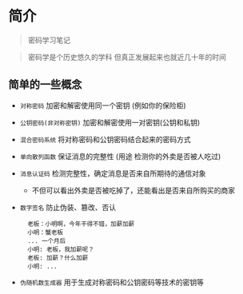 # 简介

> 密码学习笔记

> 密码学是个历史悠久的学科
> 但真正发展起来也就近几十年的时间

## 简单的一些概念
- `对称密码` 加密和解密使用同一个密钥 (例如你的保险柜)
- `公钥密码(非对称密钥)` 加密和解密使用一对密钥(公钥和私钥)
- `混合密码系统` 将对称密码和公钥密码结合起来的密码方式
- `单向散列函数` 保证消息的完整性 (用途 检测你的外卖是否被人吃过)
- `消息认证码` 检测完整性，确定消息是否来自所期待的通信对象
    - 不但可以看出外卖是否被吃掉了，还能看出是否来自所购买的商家
- `数字签名` 防止伪装、篡改、否认

        老板：小明啊，今年干得不错，加薪加薪
        小明：蟹老板
        ... 一个月后
        小明: 老板，我加薪呢？
        老板: 加薪？什么加薪
        小明: ...

- `伪随机数生成器` 用于生成对称密码和公钥密码等技术的密钥等
